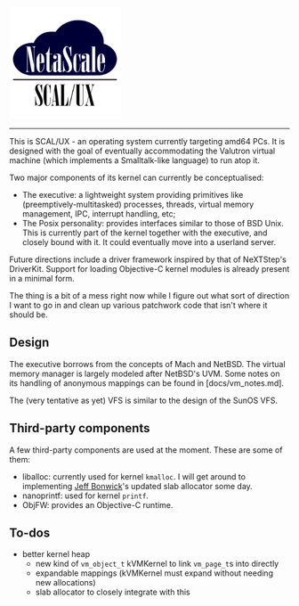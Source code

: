 <img src="docs/scaluxnofont.svg" width=200/>

---

This is SCAL/UX - an operating system currently targeting amd64 PCs. It is
designed with the goal of eventually accommodating the Valutron virtual machine
(which implements a Smalltalk-like language) to run atop it.

Two major components of its kernel can currently be conceptualised:

- The executive: a lightweight system providing primitives like (preemptively-multitasked)
  processes, threads, virtual memory management, IPC, interrupt handling, etc;
- The Posix personality: provides interfaces similar to those of BSD Unix. This
  is currently part of the kernel together with the executive, and closely bound
  with it. It could eventually move into a userland server.

Future directions include a driver framework inspired by that of NeXTStep's
DriverKit. Support for loading Objective-C kernel modules is already present in
a minimal form.

The thing is a bit of a mess right now while I figure out what sort of direction
I want to go in and clean up various patchwork code that isn't where it should
be.

Design
------

The executive borrows from the concepts of Mach and NetBSD. The virtual memory
manager is largely modeled after NetBSD's UVM. Some notes on its handling of
anonymous mappings can be found in [docs/vm_notes.md].

The (very tentative as yet) VFS is similar to the design of the SunOS VFS.

Third-party components
----------------------

A few third-party components are used at the moment. These are some of them:
- liballoc: currently used for kernel `kmalloc`. I will get around to
implementing [Jeff Bonwick](https://www.usenix.org/conference/2001-usenix-annual-technical-conference/magazines-and-vmem-extending-slab-allocator-many)'s
updated slab allocator some day.
- nanoprintf: used for kernel `printf`.
- ObjFW: provides an Objective-C runtime.

To-dos
------

- better kernel heap
  - new kind of `vm_object_t` kVMKernel to link `vm_page_t`s into directly
  - expandable mappings (kVMKernel must expand without needing new allocations)
  - slab allocator to closely integrate with this
